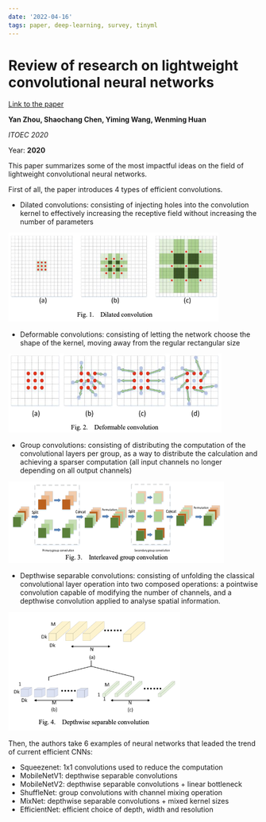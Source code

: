 ```yaml
---
date: '2022-04-16'
tags: paper, deep-learning, survey, tinyml
---
```

# Review of research on lightweight convolutional neural networks

[Link to the paper](https://ieeexplore.ieee.org/abstract/document/9141847)

**Yan Zhou, Shaochang Chen, Yiming Wang, Wenming Huan**

*ITOEC 2020*

Year: **2020**

This paper summarizes some of the most impactful ideas on the field of lightweight convolutional neural networks.

First of all, the paper introduces 4 types of efficient convolutions.

- Dilated convolutions: consisting of injecting holes into the convolution kernel to effectively increasing the receptive field without increasing the number of parameters
  
![](assets/zhou2020/dilated.png)

- Deformable convolutions: consisting of letting the network choose the shape of the kernel, moving away from the regular rectangular size
  
![](assets/zhou2020/deformable.png)

- Group convolutions: consisting of distributing the computation of the convolutional layers per group, as a way to distribute the calculation and achieving a sparser computation (all input channels no longer depending on all output channels)
  
![](assets/zhou2020/group.png)

- Depthwise separable convolutions: consisting of unfolding the classical convolutional layer operation into two composed operations: a pointwise convolution capable of modifying the number of channels, and a depthwise convolution applied to analyse spatial information. 
  
![](assets/zhou2020/dsc.png)

Then, the authors take 6 examples of neural networks that leaded the trend of current efficient CNNs:
- Squeezenet: 1x1 convolutions used to reduce the computation
- MobileNetV1: depthwise separable convolutions
- MobileNetV2: depthwise separable convolutions + linear bottleneck
- ShuffleNet: group convolutions with channel mixing operation
- MixNet: depthwise separable convolutions + mixed kernel sizes
- EfficientNet: efficient choice of depth, width and resolution


